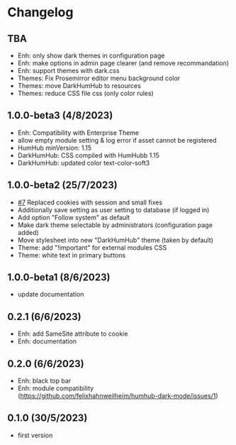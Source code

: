 Changelog
=========
## TBA
- Enh: only show dark themes in configuration page
- Enh: make options in admin page clearer (and remove recommandation)
- Enh: support themes with dark.css
- Themes: Fix Prosemirror editor menu background color
- Themes: move DarkHumHub to resources
- Themes: reduce CSS file css (only color rules)

## 1.0.0-beta3 (4/8/2023)
- Enh: Compatibility with Enterprise Theme
- allow empty module setting & log error if asset cannot be registered
- HumHub minVersion: 1.15
- DarkHumHub: CSS compiled with HumHubb 1.15
- DarkHumHub: updated color text-color-soft3

## 1.0.0-beta2 (25/7/2023)
- [#7](https://github.com/felixhahnweilheim/humhub-dark-mode/pull/7) Replaced cookies with session and small fixes
- Additionally save setting as user setting to database (if logged in)
- Add option "Follow system" as default
- Make dark theme selectable by administrators (configuration page added)
- Move stylesheet into new "DarkHumHub" theme (taken by default)
- Theme: add "!important" for external modules CSS
- Theme: white text in primary buttons

## 1.0.0-beta1 (8/6/2023)
- update documentation

## 0.2.1 (6/6/2023)
- Enh: add SameSite attribute to cookie
- Enh: documentation

## 0.2.0 (6/6/2023)
- Enh: black top bar
- Enh: module compatibility (https://github.com/felixhahnweilheim/humhub-dark-mode/issues/1)

## 0.1.0 (30/5/2023)
- first version

